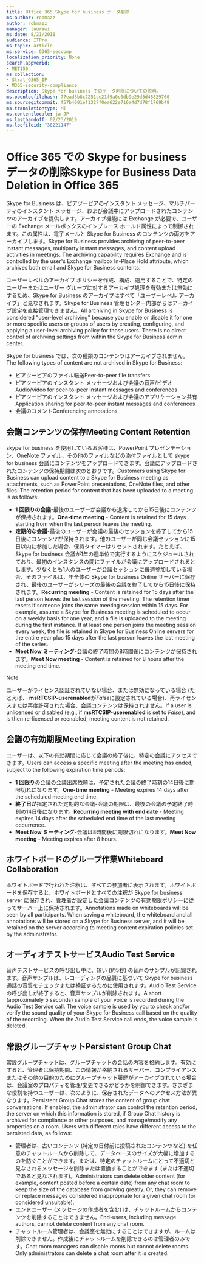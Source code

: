 ```yaml
---
title: Office 365 Skype for business データ削除
ms.author: robmazz
author: robmazz
manager: laurawi
ms.date: 8/21/2018
audience: ITPro
ms.topic: article
ms.service: O365-seccomp
localization_priority: None
search.appverid:
- MET150
ms.collection:
- Strat_O365_IP
- M365-security-compliance
description: Skype for business でのデータ削除についての説明。
ms.openlocfilehash: 77ead8b8c2251ce21f9a0c0db9e29d5d48829760
ms.sourcegitcommit: f57b4001ef1327f0ea622e716a4d7d78f1769b49
ms.translationtype: MT
ms.contentlocale: ja-JP
ms.lasthandoff: 02/23/2019
ms.locfileid: "30221147"
---
```

# <a name="skype-for-business-data-deletion-in-office-365"></a><span data-ttu-id="a5c3e-103">Office 365 での Skype for business データの削除</span><span class="sxs-lookup"><span data-stu-id="a5c3e-103">Skype for Business Data Deletion in Office 365</span></span>

<span data-ttu-id="a5c3e-p101">Skype for Business は、ピアツーピアのインスタント メッセージ、マルチパーティのインスタント メッセージ、および会議中にアップロードされたコンテンツのアーカイブを提供します。アーカイブ機能には Exchange が必要で、ユーザーの Exchange メールボックスのインプレース ホールド属性によって制御されます。この属性は、電子メールと Skype for Business のコンテンツの両方をアーカイブします。</span><span class="sxs-lookup"><span data-stu-id="a5c3e-p101">Skype for Business provides archiving of peer-to-peer instant messages, multiparty instant messages, and content upload activities in meetings. The archiving capability requires Exchange and is controlled by the user's Exchange mailbox In-Place Hold attribute, which archives both email and Skype for Business contents.</span></span>

<span data-ttu-id="a5c3e-p102">ユーザーレベルのアーカイブ ポリシーを作成、構成、適用することで、特定のユーザーまたはユーザー グループに対するアーカイブ処理を有効または無効にするため、Skype for Business のアーカイブはすべて「ユーザーレベル アーカイブ」と見なされます。Skype for Business 管理センター内部からはアーカイブ設定を直接管理できません。</span><span class="sxs-lookup"><span data-stu-id="a5c3e-p102">All archiving in Skype for Business is considered "user-level archiving" because you enable or disable it for one or more specific users or groups of users by creating, configuring, and applying a user-level archiving policy for those users. There is no direct control of archiving settings from within the Skype for Business admin center.</span></span>

<span data-ttu-id="a5c3e-108">Skype for business では、次の種類のコンテンツはアーカイブされません。</span><span class="sxs-lookup"><span data-stu-id="a5c3e-108">The following types of content are not archived in Skype for Business:</span></span> 
- <span data-ttu-id="a5c3e-109">ピアツーピアのファイル転送</span><span class="sxs-lookup"><span data-stu-id="a5c3e-109">Peer-to-peer file transfers</span></span>
- <span data-ttu-id="a5c3e-110">ピアツーピアのインスタント メッセージおよび会議の音声/ビデオ</span><span class="sxs-lookup"><span data-stu-id="a5c3e-110">Audio/video for peer-to-peer instant messages and conferences</span></span>
- <span data-ttu-id="a5c3e-111">ピアツーピアのインスタント メッセージおよび会議のアプリケーション共有</span><span class="sxs-lookup"><span data-stu-id="a5c3e-111">Application sharing for peer-to-peer instant messages and conferences</span></span>
- <span data-ttu-id="a5c3e-112">会議のコメント</span><span class="sxs-lookup"><span data-stu-id="a5c3e-112">Conferencing annotations</span></span> 

## <a name="meeting-content-retention"></a><span data-ttu-id="a5c3e-113">会議コンテンツの保存</span><span class="sxs-lookup"><span data-stu-id="a5c3e-113">Meeting Content Retention</span></span>
<span data-ttu-id="a5c3e-p103">skype for business を使用しているお客様は、PowerPoint プレゼンテーション、OneNote ファイル、その他のファイルなどの添付ファイルとして skype for business 会議にコンテンツをアップロードできます。会議にアップロードされたコンテンツの保持期間は次のとおりです。</span><span class="sxs-lookup"><span data-stu-id="a5c3e-p103">Customers using Skype for Business can upload content to a Skype for Business meeting as attachments, such as PowerPoint presentations, OneNote files, and other files. The retention period for content that has been uploaded to a meeting is as follows:</span></span>
- <span data-ttu-id="a5c3e-116">**1 回限りの会議**-最後のユーザーが会議から退席してから15日後にコンテンツが保持されます。</span><span class="sxs-lookup"><span data-stu-id="a5c3e-116">**One-time meeting** - Content is retained for 15 days starting from when the last person leaves the meeting.</span></span>
- <span data-ttu-id="a5c3e-p104">**定期的な会議**-最後のユーザーが会議の最後のセッションを終了してから15日後にコンテンツが保持されます。他のユーザーが同じ会議セッションに15日以内に参加した場合、保持タイマーはリセットされます。たとえば、Skype for business 会議が1年の週単位で実行するようにスケジュールされており、最初のインスタンスの間にファイルが会議にアップロードされるとします。少なくとも1人のユーザーが会議セッションに毎週参加している場合、そのファイルは、年全体の Skype for business Online サーバーに保存され、最後のユーザーがシリーズの最後の会議を終了してから15日後に保持されます。</span><span class="sxs-lookup"><span data-stu-id="a5c3e-p104">**Recurring meeting** - Content is retained for 15 days after the last person leaves the last session of the meeting. The retention timer resets if someone joins the same meeting session within 15 days. For example, assume a Skype for Business meeting is scheduled to occur on a weekly basis for one year, and a file is uploaded to the meeting during the first instance. If at least one person joins the meeting session every week, the file is retained in Skype for Business Online servers for the entire year plus 15 days after the last person leaves the last meeting of the series.</span></span>
- <span data-ttu-id="a5c3e-121">**Meet Now ミーティング**-会議の終了時間の8時間後にコンテンツが保持されます。</span><span class="sxs-lookup"><span data-stu-id="a5c3e-121">**Meet Now meeting** - Content is retained for 8 hours after the meeting end time.</span></span>

> [!NOTE]
> <span data-ttu-id="a5c3e-122">ユーザーがライセンス認証されていない場合、または無効になっている場合 (たとえば、 **msRTCSIP-userenabled**が*False*に設定されている場合)、再ライセンスまたは再度許可された場合、会議コンテンツは保持されません。</span><span class="sxs-lookup"><span data-stu-id="a5c3e-122">If a user is unlicensed or disabled (e.g., if **msRTCSIP-userenabled** is set to *False*), and is then re-licensed or reenabled, meeting content is not retained.</span></span>

## <a name="meeting-expiration"></a><span data-ttu-id="a5c3e-123">会議の有効期限</span><span class="sxs-lookup"><span data-stu-id="a5c3e-123">Meeting Expiration</span></span>
<span data-ttu-id="a5c3e-124">ユーザーは、以下の有効期間に応じて会議の終了後に、特定の会議にアクセスできます。</span><span class="sxs-lookup"><span data-stu-id="a5c3e-124">Users can access a specific meeting after the meeting has ended, subject to the following expiration time periods:</span></span>
- <span data-ttu-id="a5c3e-125">**1 回限り**の会議の会議出席依頼は、予定された会議の終了時刻の14日後に期限切れになります。</span><span class="sxs-lookup"><span data-stu-id="a5c3e-125">**One-time meeting** - Meeting expires 14 days after the scheduled meeting end time.</span></span>
- <span data-ttu-id="a5c3e-126">**終了日が**指定された定期的な会議-会議の期限は、最後の会議の予定終了時刻の14日後になります。</span><span class="sxs-lookup"><span data-stu-id="a5c3e-126">**Recurring meeting with end date** - Meeting expires 14 days after the scheduled end time of the last meeting occurrence.</span></span>
- <span data-ttu-id="a5c3e-127">**Meet Now ミーティング**-会議は8時間後に期限切れになります。</span><span class="sxs-lookup"><span data-stu-id="a5c3e-127">**Meet Now meeting** - Meeting expires after 8 hours.</span></span>

## <a name="whiteboard-collaboration"></a><span data-ttu-id="a5c3e-128">ホワイトボードのグループ作業</span><span class="sxs-lookup"><span data-stu-id="a5c3e-128">Whiteboard Collaboration</span></span>
<span data-ttu-id="a5c3e-p105">ホワイトボードで行われた注釈は、すべての参加者に表示されます。ホワイトボードを保存すると、ホワイトボードとすべての注釈が Skype for business server に保存され、管理者が設定した会議コンテンツの有効期限ポリシーに従ってサーバー上に保持されます。</span><span class="sxs-lookup"><span data-stu-id="a5c3e-p105">Annotations made on whiteboards will be seen by all participants. When saving a whiteboard, the whiteboard and all annotations will be stored on a Skype for Business server, and it will be retained on the server according to meeting content expiration policies set by the administrator.</span></span>

## <a name="audio-test-service"></a><span data-ttu-id="a5c3e-131">オーディオテストサービス</span><span class="sxs-lookup"><span data-stu-id="a5c3e-131">Audio Test Service</span></span>
<span data-ttu-id="a5c3e-p106">音声テストサービスの呼び出し中に、短い (約5秒) の音声のサンプルが記録されます。音声サンプルは、レコーディングの品質に基づいて Skype for business 通話の音質をチェックまたは検証するために使用されます。Audio Test Service の呼び出しが終了すると、音声サンプルが削除されます。</span><span class="sxs-lookup"><span data-stu-id="a5c3e-p106">A short (approximately 5 seconds) sample of your voice is recorded during the Audio Test Service call. The voice sample is used by you to check and/or verify the sound quality of your Skype for Business call based on the quality of the recording. When the Audio Test Service call ends, the voice sample is deleted.</span></span>

## <a name="persistent-group-chat"></a><span data-ttu-id="a5c3e-135">常設グループチャット</span><span class="sxs-lookup"><span data-stu-id="a5c3e-135">Persistent Group Chat</span></span>
<span data-ttu-id="a5c3e-p107">常設グループチャットは、グループチャットの会話の内容を格納します。有効にすると、管理者は保持期間、この情報が格納されるサーバー、コンプライアンスまたはその他の目的のためにグループチャット履歴がアーカイブされている場合は、会議室のプロパティを管理/変更できるかどうかを制御できます。さまざまな役割を持つユーザーは、次のように、保存されたデータへのアクセス方法が異なります。</span><span class="sxs-lookup"><span data-stu-id="a5c3e-p107">Persistent Group Chat stores the content of group chat conversations. If enabled, the administrator can control the retention period, the server on which this information is stored, if Group Chat history is archived for compliance or other purposes, and manage/modify any properties on a room. Users with different roles have different access to the persisted data, as follows:</span></span>
- <span data-ttu-id="a5c3e-p108">管理者は、古いコンテンツ (特定の日付前に投稿されたコンテンツなど) を任意のチャットルームから削除して、データベースのサイズが大幅に増加するのを防ぐことができます。または、特定のチャットルームにとって不適切と見なされるメッセージを削除または置換することができます (または不適切であると見なされます)。</span><span class="sxs-lookup"><span data-stu-id="a5c3e-p108">Administrators can delete older content (for example, content posted before a certain date) from any chat room to keep the size of the database from growing greatly. Or, they can remove or replace messages considered inappropriate for a given chat room (or considered unsuitable).</span></span>
- <span data-ttu-id="a5c3e-141">エンドユーザー (メッセージの作成者を含む) は、チャットルームからコンテンツを削除することはできません。</span><span class="sxs-lookup"><span data-stu-id="a5c3e-141">End-users, including message authors, cannot delete content from any chat room.</span></span>
- <span data-ttu-id="a5c3e-p109">チャットルーム管理者は、会議室を無効にすることはできますが、ルームは削除できません。作成後にチャットルームを削除できるのは管理者のみです。</span><span class="sxs-lookup"><span data-stu-id="a5c3e-p109">Chat room managers can disable rooms but cannot delete rooms. Only administrators can delete a chat room after it is created.</span></span>